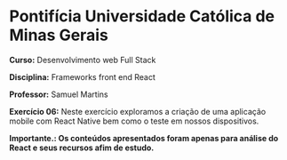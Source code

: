 # Pontifícia Universidade Católica de Minas Gerais

 **Curso:** Desenvolvimento web Full Stack
 
 **Disciplina:** Frameworks front end React
 
 **Professor:** Samuel Martins
 
 **Exercício 06:**  Neste exercício exploramos a criação de uma aplicação mobile com React Native bem como o teste em nossos dispositivos.
  
 **Importante.: Os conteúdos apresentados foram apenas para análise do React e seus recursos afim de estudo.**
